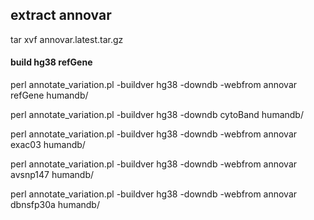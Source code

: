 ## extract annovar
tar xvf annovar.latest.tar.gz
#### build hg38 refGene
perl annotate_variation.pl -buildver hg38 -downdb -webfrom annovar refGene humandb/

perl annotate_variation.pl -buildver hg38 -downdb cytoBand humandb/

perl annotate_variation.pl -buildver hg38 -downdb -webfrom annovar exac03 humandb/

perl annotate_variation.pl -buildver hg38 -downdb -webfrom annovar avsnp147 humandb/

perl annotate_variation.pl -buildver hg38 -downdb -webfrom annovar dbnsfp30a humandb/
